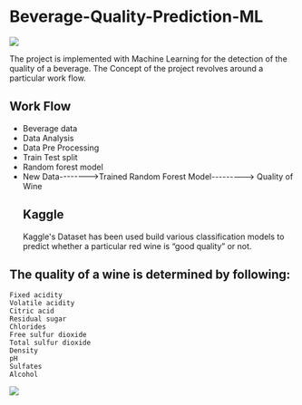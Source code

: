 # Beverage-Quality-Prediction-ML
<img src="https://labelyourdata.com/img/article-illustrations/ml_essential_tool.jpg">

The project is implemented with Machine Learning for the detection of the quality of a beverage.
The Concept of the project revolves around a particular work flow.
## Work Flow
- Beverage data
- Data Analysis
- Data Pre Processing
- Train Test split
- Random forest model
- New Data-------->Trained Random Forest Model---------> Quality of Wine
  ## Kaggle
  Kaggle's Dataset has been used build various classification models to predict whether a particular red wine is “good quality” or not.
## The quality of a wine is determined by following:
    Fixed acidity
    Volatile acidity
    Citric acid
    Residual sugar
    Chlorides
    Free sulfur dioxide
    Total sulfur dioxide
    Density
    pH
    Sulfates
    Alcohol
<img src="https://miro.medium.com/v2/resize:fit:1400/format:webp/1*tr0FeMb0Km8ggJ48KIKrbQ.png">
